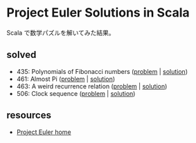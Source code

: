 Project Euler Solutions in Scala
======================
Scala で数学パズルを解いてみた結果。

solved
----------------
- 435: Polynomials of Fibonacci numbers ([problem](https://projecteuler.net/problem=435) | [solution](project-euler-scala/blob/master/src/pe/Pe435.scala))
- 461: Almost Pi ([problem](https://projecteuler.net/problem=461) | [solution](project-euler-scala/blob/master/src/pe/Pe461.scala))
- 463: A weird recurrence relation ([problem](https://projecteuler.net/problem=463) | [solution](project-euler-scala/blob/master/src/pe/Pe463.scala))
- 506: Clock sequence ([problem](https://projecteuler.net/problem=506) | [solution](project-euler-scala/blob/master/src/pe/Pe506.scala))

resources
--------
- [Project Euler home](https://projecteuler.net/)
